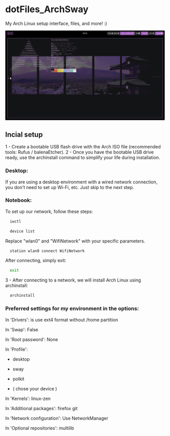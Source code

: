 # dotFiles_ArchSway

My Arch Linux setup interface, files, and more! :)

<img src="./imgs/screenshot-2023-05-29-033143.png">

## Incial setup

1 - Create a bootable USB flash drive with the Arch ISO file (recommended tools: Rufus / balenaEtcher).
2 - Once you have the bootable USB drive ready, use the archinstall command to simplify your life during installation.

### Desktop:

If you are using a desktop environment with a wired network connection, you don't need to set up Wi-Fi, etc. Just skip to the next step.

### Notebook:

To set up our network, follow these steps:

```bash
  iwctl 
```

```bash
  device list
```

Replace "wlan0" and "WifiNetwork" with your specific parameters.

```bash
  station wlan0 connect WifiNetwork
```
After connecting, simply exit:

```bash
  exit
```

3 - After connecting to a network, we will install Arch Linux using archinstall:

```bash
  archinstall
```

### Preferred settings for my environment in the options:

In 'Drivers': is use ext4 format without /home partition

In 'Swap': False

In 'Root password': None

In 'Profile':

- desktop

- sway

- polkit

- ( chose your device )

In 'Kernels': linux-zen

In 'Additional packages': firefox git

In 'Network configuration': Use NetworkManager

In 'Optional repositories': multilib
